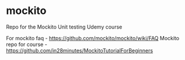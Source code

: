 # mockito
Repo for the Mockito Unit testing Udemy course

For mockito faq - https://github.com/mockito/mockito/wiki/FAQ
Mockito repo for course - https://github.com/in28minutes/MockitoTutorialForBeginners
